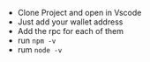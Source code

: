 - Clone Project and open in Vscode
- Just add your wallet address
- Add the rpc for each of them
- run `npm -v`
- rum `node -v`
